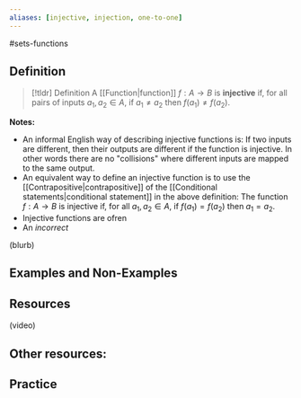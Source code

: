 ```yaml
---
aliases: [injective, injection, one-to-one]
--- 
```


#sets-functions 

## Definition 

> [!tldr] Definition
> A [[Function|function]] $f: A \rightarrow B$ is **injective** if, for all pairs of inputs $a_1, a_2 \in A$, if $a_1 \neq a_2$ then $f(a_1) \neq f(a_2)$. 

**Notes:**
- An informal English way of describing injective functions is: If two inputs are different, then their outputs are different if the function is injective. In other words there are no "collisions" where different inputs are mapped to the same output. 
- An equivalent way to define an injective function is to use the [[Contrapositive|contrapositive]] of the [[Conditional statements|conditional statement]] in the above definition: The function $f: A \rightarrow B$ is injective if, for all $a_1, a_2 \in A$, if $f(a_1) = f(a_2)$ then $a_1 = a_2$. 
- Injective functions are ofren 
- An *incorrect* 

(blurb)

## Examples and Non-Examples

## Resources 

(video)

Other resources: 
- 

## Practice 
